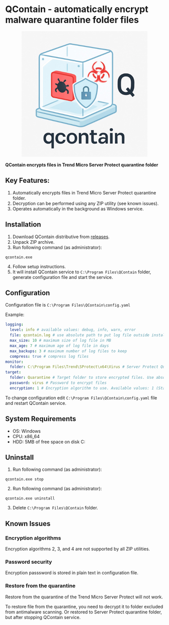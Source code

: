 
# QContain - automatically encrypt malware quarantine folder files

<p align="center">
  <img src="media/qcontain.jpeg" width="400"/>
</p>

**QContain encrypts files in Trend Micro Server Protect quarantine folder**

## Key Features:
1. Automatically encrypts files in Trend Micro Server Protect quarantine folder.
2. Decryption can be performed using any ZIP utility (see known issues).
3. Operates automatically in the background as Windows service.

## Installation

1. Download QContain distributive from  [releases](https://github.com/mpkondrashin/qcontain/releases/latest).
2. Unpack ZIP archive.
3. Run following command (as administrator):
```commandline
qcontain.exe
```
4. Follow setup instructions.
5. It will install QContain service to ```C:\Program Files\QContain```  folder, generate configuration file and start the service.

## Configuration

Configuration file is ```C:\Program Files\QContain\config.yaml```

Example:
```yaml
logging:
  level: info # available values: debug, info, warn, error
  file: qcontain.log # use absolute path to put log file outside installation folder
  max_size: 10 # maximum size of log file in MB
  max_age: 7 # maximum age of log file in days
  max_backups: 3 # maximum number of log files to keep
  compress: true # compress log files
monitor:
  folder: C:\Program Files\Trend\SProtect\x64\Virus # Server Protect Quarantine folder. Change it if you have different installation path
target:
  folder: Quarantine # Target folder to store encrypted files. Use absolute path to put files outside installation folder
  password: virus # Password to encrypt files
  encryption: 1 # Encryption algorithm to use. Available values: 1 (Standard ZIP Encryption), 2 (AES128), 3 (AES192), 4 (AES256)
```

To change configuration edit ```C:\Program Files\QContain\config.yaml``` file and restart QContain service.

## System Requirements

- OS: Windows
- CPU: x86_64
- HDD: 5MB of free space on disk C:

## Uninstall

1. Run following command (as administrator):
```commandline
qcontain.exe stop
```
2. Run following command (as administrator):
```commandline
qcontain.exe uninstall
```
3. Delete ```C:\Program Files\QContain``` folder.

## Known Issues

### Encryption algorithms
Encryption algorithms 2, 3, and 4 are not supported by all ZIP utilities.

### Password security
Encryption passsword is stored in plain text in configuration file.

### Restore from the quarantine
Restore from the quarantine of the Trend Micro Server Protect will not work.

To restore file from the quarantine, you need to decrypt it to folder excluded from antimalware scanning. Or restored to Server Protect quarantine folder, but after stopping QContain service.
